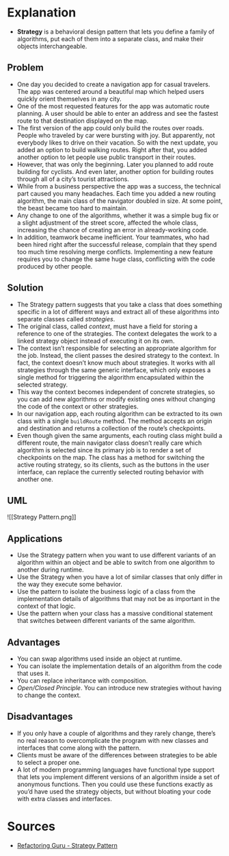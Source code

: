 # Explanation 
- **Strategy** is a behavioral design pattern that lets you define a family of algorithms, put each of them into a separate class, and make their objects interchangeable.

## Problem
- One day you decided to create a navigation app for casual travelers. The app was centered around a beautiful map which helped users quickly orient themselves in any city.
- One of the most requested features for the app was automatic route planning. A user should be able to enter an address and see the fastest route to that destination displayed on the map.
- The first version of the app could only build the routes over roads. People who traveled by car were bursting with joy. But apparently, not everybody likes to drive on their vacation. So with the next update, you added an option to build walking routes. Right after that, you added another option to let people use public transport in their routes.
- However, that was only the beginning. Later you planned to add route building for cyclists. And even later, another option for building routes through all of a city’s tourist attractions.
- While from a business perspective the app was a success, the technical part caused you many headaches. Each time you added a new routing algorithm, the main class of the navigator doubled in size. At some point, the beast became too hard to maintain.
- Any change to one of the algorithms, whether it was a simple bug fix or a slight adjustment of the street score, affected the whole class, increasing the chance of creating an error in already-working code.
- In addition, teamwork became inefficient. Your teammates, who had been hired right after the successful release, complain that they spend too much time resolving merge conflicts. Implementing a new feature requires you to change the same huge class, conflicting with the code produced by other people.

## Solution
- The Strategy pattern suggests that you take a class that does something specific in a lot of different ways and extract all of these algorithms into separate classes called _strategies_.
- The original class, called _context_, must have a field for storing a reference to one of the strategies. The context delegates the work to a linked strategy object instead of executing it on its own.
- The context isn’t responsible for selecting an appropriate algorithm for the job. Instead, the client passes the desired strategy to the context. In fact, the context doesn’t know much about strategies. It works with all strategies through the same generic interface, which only exposes a single method for triggering the algorithm encapsulated within the selected strategy.
- This way the context becomes independent of concrete strategies, so you can add new algorithms or modify existing ones without changing the code of the context or other strategies.
- In our navigation app, each routing algorithm can be extracted to its own class with a single `buildRoute` method. The method accepts an origin and destination and returns a collection of the route’s checkpoints.
- Even though given the same arguments, each routing class might build a different route, the main navigator class doesn’t really care which algorithm is selected since its primary job is to render a set of checkpoints on the map. The class has a method for switching the active routing strategy, so its clients, such as the buttons in the user interface, can replace the currently selected routing behavior with another one.

## UML
![[Strategy Pattern.png]]

## Applications
- Use the Strategy pattern when you want to use different variants of an algorithm within an object and be able to switch from one algorithm to another during runtime.
- Use the Strategy when you have a lot of similar classes that only differ in the way they execute some behavior.
- Use the pattern to isolate the business logic of a class from the implementation details of algorithms that may not be as important in the context of that logic.
- Use the pattern when your class has a massive conditional statement that switches between different variants of the same algorithm.

## Advantages
- You can swap algorithms used inside an object at runtime.
- You can isolate the implementation details of an algorithm from the code that uses it.
- You can replace inheritance with composition.
- _Open/Closed Principle_. You can introduce new strategies without having to change the context.

## Disadvantages
- If you only have a couple of algorithms and they rarely change, there’s no real reason to overcomplicate the program with new classes and interfaces that come along with the pattern.
- Clients must be aware of the differences between strategies to be able to select a proper one.
- A lot of modern programming languages have functional type support that lets you implement different versions of an algorithm inside a set of anonymous functions. Then you could use these functions exactly as you’d have used the strategy objects, but without bloating your code with extra classes and interfaces.

# Sources
- [Refactoring Guru - Strategy Pattern](https://refactoring.guru/design-patterns/strategy)